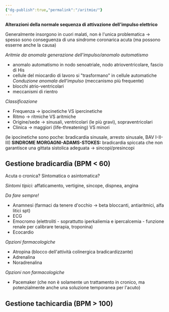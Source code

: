 ```yaml
---
{"dg-publish":true,"permalink":"/aritmie/"}
---
```


**Alterazioni della normale sequenza di attivazione dell'impulso elettrico**

Generalmente insorgono in cuori malati, non è l'unica problematica → spesso sono conseguenza di una sindrome coronarica acuta (ma possono esserne anche la causa)

*Aritmie da anomala generazione dell'impulso/anomalo automatismo*
- anomalo automatismo in nodo senoatriale, nodo atrioventricolare, fascio di His
- cellule del miocardio di lavoro si "trasformano" in cellule automatiche
*Conduzione anomala dell'impulso* (meccanismo più frequente)
- blocchi atrio-ventricolari
- meccanismi di rientro

*Classificazione*
- Frequenza → ipocinetiche VS ipercinetiche
- Ritmo → ritmiche VS aritmiche
- Origine/sede → sinusali, ventricolari (le più gravi), sopraventricolari
- Clinica → maggiori (life-threatening) VS minori

(le ipocinetiche sono poche: bradicardia sinusale, arresto sinusale, BAV I-II-III)
**SINDROME MORGAGNI-ADAMS-STOKES:** bradicardia spiccata che non garantisce una gittata sistolica adeguata → sincopi/presincopi 

## Gestione bradicardia (BPM < 60)

Acuta o cronica?
Sintomatica o asintomatica?

*Sintomi tipici:* affaticamento, vertigine, sincope, dispnea, angina 

*Da fare sempre!*
- Anamnesi (farmaci da tenere d'occhio → beta bloccanti, antiaritmici, alfa litici spt)
- ECG
- Emocromo (elettroliti - soprattutto iperkaliemia e ipercalcemia - funzione renale per calibrare terapia, troponina)
- Ecocardio

*Opzioni farmacologiche*
- Atropina (blocco dell'attività colinergica bradicardizzante)
- Adrenalina
- Noradrenalina

*Opzioni non farmacologiche*
- Pacemaker (che non è solamente un trattamento in cronico, ma potenzialmente anche una soluzione temporanea per l'acuto)

## Gestione tachicardia (BPM > 100)



